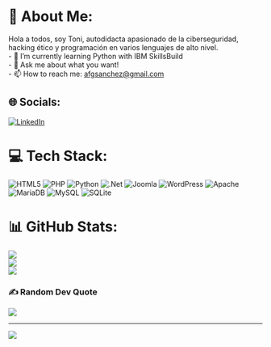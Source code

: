 # 💫 About Me:
Hola a todos, soy Toni, autodidacta apasionado de la ciberseguridad, hacking ético y programación en varios lenguajes de alto nivel.<br>- 🌱 I’m currently learning Python with IBM SkillsBuild<br>- 💬 Ask me about what you want!<br>- 📫 How to reach me: afgsanchez@gmail.com


## 🌐 Socials:
[![LinkedIn](https://img.shields.io/badge/LinkedIn-%230077B5.svg?logo=linkedin&logoColor=white)](https://linkedin.com/in/antonio-gutierrez-1a533514) 

# 💻 Tech Stack:
![HTML5](https://img.shields.io/badge/html5-%23E34F26.svg?style=plastic&logo=html5&logoColor=white) ![PHP](https://img.shields.io/badge/php-%23777BB4.svg?style=plastic&logo=php&logoColor=white) ![Python](https://img.shields.io/badge/python-3670A0?style=plastic&logo=python&logoColor=ffdd54) ![.Net](https://img.shields.io/badge/.NET-5C2D91?style=plastic&logo=.net&logoColor=white) ![Joomla](https://img.shields.io/badge/joomla-%235091CD.svg?style=plastic&logo=joomla&logoColor=white) ![WordPress](https://img.shields.io/badge/WordPress-%23117AC9.svg?style=plastic&logo=WordPress&logoColor=white) ![Apache](https://img.shields.io/badge/apache-%23D42029.svg?style=plastic&logo=apache&logoColor=white) ![MariaDB](https://img.shields.io/badge/MariaDB-003545?style=plastic&logo=mariadb&logoColor=white) ![MySQL](https://img.shields.io/badge/mysql-%2300000f.svg?style=plastic&logo=mysql&logoColor=white) ![SQLite](https://img.shields.io/badge/sqlite-%2307405e.svg?style=plastic&logo=sqlite&logoColor=white)
# 📊 GitHub Stats:
![](https://github-readme-stats.vercel.app/api?username=afgsanchez&theme=dark&hide_border=true&include_all_commits=true&count_private=false)<br/>
![](https://github-readme-streak-stats.herokuapp.com/?user=afgsanchez&theme=dark&hide_border=true)<br/>
![](https://github-readme-stats.vercel.app/api/top-langs/?username=afgsanchez&theme=dark&hide_border=true&include_all_commits=true&count_private=false&layout=compact)

### ✍️ Random Dev Quote
![](https://quotes-github-readme.vercel.app/api?type=horizontal&theme=merko)

---
[![](https://visitcount.itsvg.in/api?id=afgsanchez&icon=0&color=0)](https://visitcount.itsvg.in)

<!-- Proudly created with GPRM ( https://gprm.itsvg.in ) -->
